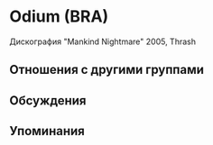 # Odium (BRA)

Дискография
"Mankind Nightmare" 2005, Thrash

## Отношения с другими группами


## Обсуждения


## Упоминания

